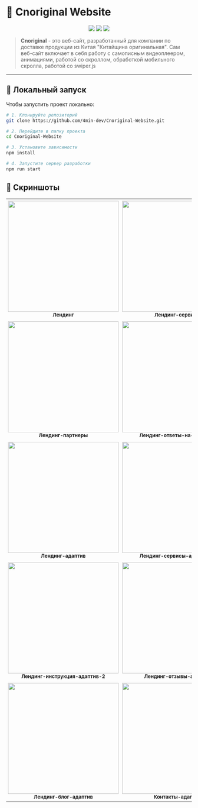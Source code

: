 # 🚀 Cnoriginal Website

<p align="center">
    <img src="https://img.shields.io/badge/HTML5-E34F26?style=for-the-badge&logo=html5&logoColor=FFF" />
  <img src="https://img.shields.io/badge/CSS3-1572B6?style=for-the-badge&logo=css3&logoColor=FFF" />
  <img src="https://img.shields.io/badge/JavaScript-F7DF1E?style=for-the-badge&logo=javascript&logoColor=000" 
</p>

> **Cnoriginal** - это веб-сайт, разработанный для компании по доставке продукции из Китая "Китайщина оригинальная".
> Сам веб-сайт включает в себя работу с самописным видеоплеером, анимациями, работой со скроллом, обработкой мобильного скролла, работой со swiper.js

---

## 🚀 Локальный запуск

Чтобы запустить проект локально:

```bash
# 1. Клонируйте репозиторий
git clone https://github.com/4min-dev/Cnoriginal-Website.git

# 2. Перейдите в папку проекта
cd Cnoriginal-Website

# 3. Установите зависимости
npm install

# 4. Запустите сервер разработки
npm run start
```

## 📸 Скриншоты

<table align="center" border="0" cellpadding="0" cellspacing="10" style="border-collapse: collapse; width: 100%;">
  <tr>
     <td valign="top" align="center" style="width: 25%; padding: 5px;">
      <img src="https://github.com/4min-dev/screenshots/blob/cnoriginal-website/landing.png" width="300" />
      <br><sub><b>Лендинг</b></sub>
    </td>
     <td valign="top" align="center" style="width: 25%; padding: 5px;">
      <img src="https://github.com/4min-dev/screenshots/blob/cnoriginal-website/landing-services.png" width="300" />
      <br><sub><b>Лендинг-сервисы</b></sub>
    </td>
     <td valign="top" align="center" style="width: 25%; padding: 5px;">
      <img src="https://github.com/4min-dev/screenshots/blob/cnoriginal-website/landing-instructions.png" width="300" />
      <br><sub><b>Лендинг-инструкция</b></sub>
    </td>
     <td valign="top" align="center" style="width: 25%; padding: 5px;">
      <img src="https://github.com/4min-dev/screenshots/blob/cnoriginal-website/landing-feedback.png" width="300" />
      <br><sub><b>Лендинг-отзывы</b></sub>
     </td>
  </tr>

  <tr>
        </td>
     <td valign="top" align="center" style="width: 25%; padding: 5px;">
      <img src="https://github.com/4min-dev/screenshots/blob/cnoriginal-website/landing-partners.png" width="300" />
      <br><sub><b>Лендинг-партнеры</b></sub>
    </td>
    <td valign="top" align="center" style="width: 25%; padding: 5px;">
      <img src="https://github.com/4min-dev/screenshots/blob/cnoriginal-website/landing-faq.png" width="300" />
      <br><sub><b>Лендинг-ответы-на-вопросы</b></sub>
    </td>
     <td valign="top" align="center" style="width: 25%; padding: 5px;">
      <img src="https://github.com/4min-dev/screenshots/blob/cnoriginal-website/landing-blog.png" width="300" />
      <br><sub><b>Лендинг-блог</b></sub>
    </td>
    <td valign="top" align="center" style="width: 25%; padding: 5px;">
      <img src="https://github.com/4min-dev/screenshots/blob/cnoriginal-website/contacts.png" width="300" />
      <br><sub><b>Контакты</b></sub>
    </td>
  </tr>

   <tr>
     <td valign="top" align="center" style="width: 25%; padding: 5px;">
      <img src="https://github.com/4min-dev/screenshots/blob/cnoriginal-website/landing-adaptive.png" width="300" />
      <br><sub><b>Лендинг-адаптив</b></sub>
    </td>
     <td valign="top" align="center" style="width: 25%; padding: 5px;">
      <img src="https://github.com/4min-dev/screenshots/blob/cnoriginal-website/landing-services-adaptive-1.png" width="300" />
      <br><sub><b>Лендинг-сервисы-адаптив-1</b></sub>
    </td>
      <td valign="top" align="center" style="width: 25%; padding: 5px;">
      <img src="https://github.com/4min-dev/screenshots/blob/cnoriginal-website/landing-services-adaptive-2.png" width="300" />
      <br><sub><b>Лендинг-сервисы-адаптив-2</b></sub>
    </td>
     <td valign="top" align="center" style="width: 25%; padding: 5px;">
      <img src="https://github.com/4min-dev/screenshots/blob/cnoriginal-website/landing-instructions-adaptive-1.png" width="300" />
      <br><sub><b>Лендинг-инструкция-адаптив-1</b></sub>
     </td>
  </tr>

  <tr>
    </td>
      <td valign="top" align="center" style="width: 25%; padding: 5px;">
      <img src="https://github.com/4min-dev/screenshots/blob/cnoriginal-website/landing-instructions-adaptive-2.png" width="300" />
      <br><sub><b>Лендинг-инструкция-адаптив-2</b></sub>
    </td>
     <td valign="top" align="center" style="width: 25%; padding: 5px;">
      <img src="https://github.com/4min-dev/screenshots/blob/cnoriginal-website/landing-faq-adaptive.png" width="300" />
      <br><sub><b>Лендинг-отзывы-адаптив</b></sub>
     </td>
     <td valign="top" align="center" style="width: 25%; padding: 5px;">
      <img src="https://github.com/4min-dev/screenshots/blob/cnoriginal-website/landing-partners-adaptive.png" width="300" />
      <br><sub><b>Лендинг-партнеры-адаптив</b></sub>
    </td>
    <td valign="top" align="center" style="width: 25%; padding: 5px;">
      <img src="https://github.com/4min-dev/screenshots/blob/cnoriginal-website/landing-faq-adaptive.png" width="300" />
      <br><sub><b>Лендинг-ответы-на-вопросы-адаптив</b></sub>
    </td>
    </tr>
     <tr>
      <td valign="top" align="center" style="width: 25%; padding: 5px;">
      <img src="https://github.com/4min-dev/screenshots/blob/cnoriginal-website/landing-blog-adaptive.png" width="300" />
      <br><sub><b>Лендинг-блог-адаптив</b></sub>
    </td>
    <td valign="top" align="center" style="width: 25%; padding: 5px;">
      <img src="https://github.com/4min-dev/screenshots/blob/cnoriginal-website/contacts-adaptive.png" width="300" />
      <br><sub><b>Контакты-адаптив</b></sub>
    </td>
    </tr>
</table>
